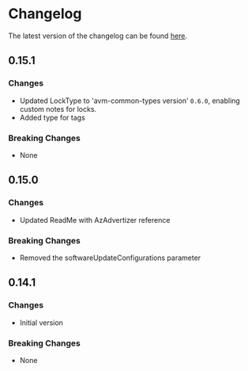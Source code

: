 # Changelog

The latest version of the changelog can be found [here](https://github.com/Azure/bicep-registry-modules/blob/main/avm/res/automation/automation-account/CHANGELOG.md).

## 0.15.1

### Changes

- Updated LockType to 'avm-common-types version' `0.6.0`, enabling custom notes for locks.
- Added type for tags

### Breaking Changes

- None

## 0.15.0

### Changes

- Updated ReadMe with AzAdvertizer reference

### Breaking Changes

- Removed the softwareUpdateConfigurations parameter

## 0.14.1

### Changes

- Initial version

### Breaking Changes

- None

